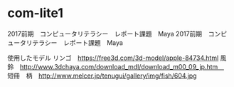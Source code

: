# com-lite1
2017前期　コンピュータリテラシー　レポート課題　Maya 
2017前期　コンピュータリテラシー　レポート課題　Maya

使用したモデル
リンゴ　https://free3d.com/3d-model/apple-84734.html 
風鈴　http://www.3dchaya.com/download_mdl/download_m00_09_jp.htm　
短冊　柄　http://www.melcer.jp/tenugui/gallery/img/fish/604.jpg 
